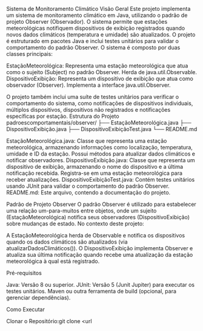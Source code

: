 Sistema de Monitoramento Climático
Visão Geral
Este projeto implementa um sistema de monitoramento climático em Java, utilizando o padrão de projeto Observer (Observador). O sistema permite que estações meteorológicas notifiquem dispositivos de exibição registrados quando novos dados climáticos (temperatura e umidade) são atualizados. O projeto é estruturado em pacotes Java e inclui testes unitários para validar o comportamento do padrão Observer.
O sistema é composto por duas classes principais:

EstaçãoMeteorológica: Representa uma estação meteorológica que atua como o sujeito (Subject) no padrão Observer. Herda de java.util.Observable.
DispositivoExibição: Representa um dispositivo de exibição que atua como observador (Observer). Implementa a interface java.util.Observer.

O projeto também inclui uma suíte de testes unitários para verificar o comportamento do sistema, como notificações de dispositivos individuais, múltiplos dispositivos, dispositivos não registrados e notificações específicas por estação.
Estrutura do Projeto
padroescomportamentais/observer/
├── EstaçãoMeteorológica.java
├── DispositivoExibição.java
├── DispositivoExibiçãoTest.java
└── README.md


EstaçãoMeteorológica.java: Classe que representa uma estação meteorológica, armazenando informações como localização, temperatura, umidade e ID da estação. Possui métodos para atualizar dados climáticos e notificar observadores.
DispositivoExibição.java: Classe que representa um dispositivo de exibição, armazenando o nome do dispositivo e a última notificação recebida. Registra-se em uma estação meteorológica para receber atualizações.
DispositivoExibiçãoTest.java: Contém testes unitários usando JUnit para validar o comportamento do padrão Observer.
README.md: Este arquivo, contendo a documentação do projeto.

Padrão de Projeto Observer
O padrão Observer é utilizado para estabelecer uma relação um-para-muitos entre objetos, onde um sujeito (EstaçãoMeteorológica) notifica seus observadores (DispositivoExibição) sobre mudanças de estado. No contexto deste projeto:

A EstaçãoMeteorológica herda de Observable e notifica os dispositivos quando os dados climáticos são atualizados (via atualizarDadosClimáticos()).
O DispositivoExibição implementa Observer e atualiza sua última notificação quando recebe uma atualização da estação meteorológica à qual está registrado.

Pré-requisitos

Java: Versão 8 ou superior.
JUnit: Versão 5 (Junit Jupiter) para executar os testes unitários.
Maven ou outra ferramenta de build (opcional, para gerenciar dependências).

Como Executar

Clonar o Repositório:git clone <url



